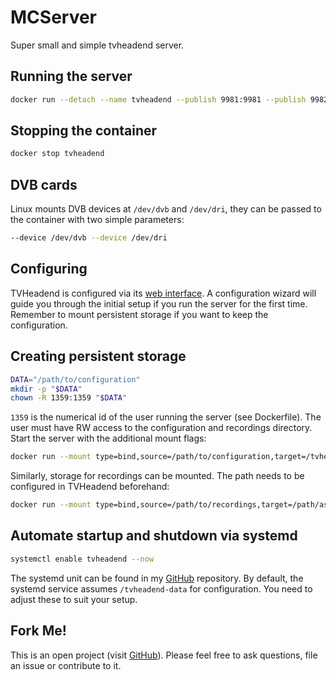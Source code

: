 # MCServer
Super small and simple tvheadend server.

## Running the server
```bash
docker run --detach --name tvheadend --publish 9981:9981 --publish 9982:9982 hetsh/tvheadend
```

## Stopping the container
```bash
docker stop tvheadend
```

## DVB cards
Linux mounts DVB devices at `/dev/dvb` and `/dev/dri`, they can be passed to the container with two simple parameters:
```bash
--device /dev/dvb --device /dev/dri
```

## Configuring
TVHeadend is configured via its [web interface](http://localhost:9981).
A configuration wizard will guide you through the initial setup if you run the server for the first time.
Remember to mount persistent storage if you want to keep the configuration.

## Creating persistent storage
```bash
DATA="/path/to/configuration"
mkdir -p "$DATA"
chown -R 1359:1359 "$DATA"
```
`1359` is the numerical id of the user running the server (see Dockerfile).
The user must have RW access to the configuration and recordings directory.
Start the server with the additional mount flags:
```bash
docker run --mount type=bind,source=/path/to/configuration,target=/tvheadend-data ...
```
Similarly, storage for recordings can be mounted. The path needs to be configured in TVHeadend beforehand:
```bash
docker run --mount type=bind,source=/path/to/recordings,target=/path/as/configured ...
```

## Automate startup and shutdown via systemd
```bash
systemctl enable tvheadend --now
```
The systemd unit can be found in my [GitHub](https://github.com/Hetsh/docker-tvheadend) repository.
By default, the systemd service assumes `/tvheadend-data` for configuration.
You need to adjust these to suit your setup.

## Fork Me!
This is an open project (visit [GitHub](https://github.com/Hetsh/docker-tvheadend)). Please feel free to ask questions, file an issue or contribute to it.
